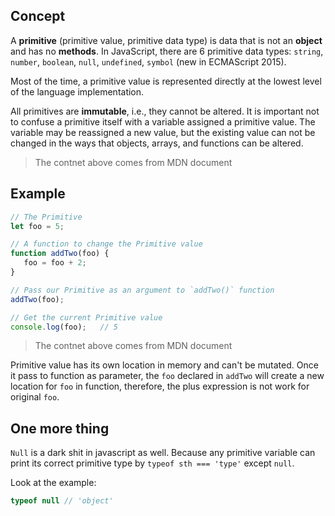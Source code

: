 ## Concept

A **primitive** (primitive value, primitive data type) is data that is not an **object** and has no **methods**. In JavaScript, there are 6 primitive data types: `string`, `number`, `boolean`, `null`, `undefined`, `symbol` (new in ECMAScript 2015).

Most of the time, a primitive value is represented directly at the lowest level of the language implementation.

All primitives are **immutable**, i.e., they cannot be altered. It is important not to confuse a primitive itself with a variable assigned a primitive value. The variable may be reassigned a new value, but the existing value can not be changed in the ways that objects, arrays, and functions can be altered.
> The contnet above comes from MDN document

## Example

```javascript
// The Primitive 
let foo = 5;

// A function to change the Primitive value
function addTwo(foo) {
   foo = foo + 2;
}

// Pass our Primitive as an argument to `addTwo()` function
addTwo(foo);

// Get the current Primitive value
console.log(foo);   // 5
```
> The contnet above comes from MDN document


Primitive value has its own location in memory and can't be mutated. Once it pass to function as parameter, the `foo` declared in `addTwo` will create a new location for `foo` in function, therefore, the plus expression is not work for original `foo`.


## One more thing

`Null` is a dark shit in javascript as well. Because any primitive variable can print its correct primitive type by `typeof sth === 'type'` except `null`.

Look at the example:
```javascript
typeof null // 'object'
```



